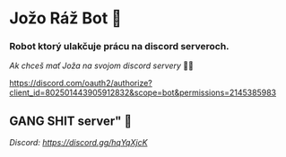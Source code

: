 # Jožo Ráž Bot 🤖

### Robot ktorý ulakčuje prácu na discord serveroch.




*Ak chceš mať Joža na svojom discord servery* 🌌🌌

https://discord.com/oauth2/authorize?client_id=802501443905912832&scope=bot&permissions=2145385983

## GANG SHIT server" 💩
*Discord: https://discord.gg/hqYqXjcK*


